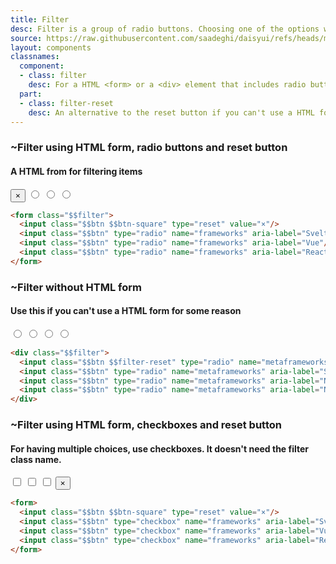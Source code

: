 ```yaml
---
title: Filter
desc: Filter is a group of radio buttons. Choosing one of the options will hide the others and shows a reset button next to the chosen option.
source: https://raw.githubusercontent.com/saadeghi/daisyui/refs/heads/master/packages/daisyui/src/components/filter.css
layout: components
classnames:
  component:
  - class: filter
    desc: For a HTML <form> or a <div> element that includes radio buttons for filtering items
  part:
  - class: filter-reset
    desc: An alternative to the reset button if you can't use a HTML form
---
```


<script>
  import Component from "$components/Component.svelte"
  import Translate from "$components/Translate.svelte"
</script>

### ~Filter using HTML form, radio buttons and reset button
#### A HTML from for filtering items

<form class="filter">
  <input class="btn btn-square" type="reset" value="×"/>
  <input class="btn" type="radio" name="frameworks" aria-label="Svelte"/>
  <input class="btn" type="radio" name="frameworks" aria-label="Vue"/>
  <input class="btn" type="radio" name="frameworks" aria-label="React"/>
</form>

```html
<form class="$$filter">
  <input class="$$btn $$btn-square" type="reset" value="×"/>
  <input class="$$btn" type="radio" name="frameworks" aria-label="Svelte"/>
  <input class="$$btn" type="radio" name="frameworks" aria-label="Vue"/>
  <input class="$$btn" type="radio" name="frameworks" aria-label="React"/>
</form>
```
### ~Filter without HTML form
#### Use this if you can't use a HTML form for some reason

<div class="filter">
  <input class="btn filter-reset" type="radio" name="metaframeworks" aria-label="All"/>
  <input class="btn" type="radio" name="metaframeworks" aria-label="Sveltekit"/>
  <input class="btn" type="radio" name="metaframeworks" aria-label="Nuxt"/>
  <input class="btn" type="radio" name="metaframeworks" aria-label="Next.js"/>
</div>

```html
<div class="$$filter">
  <input class="$$btn $$filter-reset" type="radio" name="metaframeworks" aria-label="All"/>
  <input class="$$btn" type="radio" name="metaframeworks" aria-label="Sveltekit"/>
  <input class="$$btn" type="radio" name="metaframeworks" aria-label="Nuxt"/>
  <input class="$$btn" type="radio" name="metaframeworks" aria-label="Next.js"/>
</div>
```
### ~Filter using HTML form, checkboxes and reset button
#### For having multiple choices, use checkboxes. It doesn't need the filter class name.

<form>
  <input class="btn" type="checkbox" name="frameworks" aria-label="Svelte"/>
  <input class="btn" type="checkbox" name="frameworks" aria-label="Vue"/>
  <input class="btn" type="checkbox" name="frameworks" aria-label="React"/>
  <input class="btn btn-square" type="reset" value="×"/>
</form>

```html
<form>
  <input class="$$btn $$btn-square" type="reset" value="×"/>
  <input class="$$btn" type="checkbox" name="frameworks" aria-label="Svelte"/>
  <input class="$$btn" type="checkbox" name="frameworks" aria-label="Vue"/>
  <input class="$$btn" type="checkbox" name="frameworks" aria-label="React"/>
</form>
